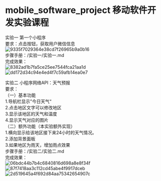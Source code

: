 # mobile_software_project 移动软件开发实验课程
实验一 第一个小程序   
要求：点击按钮，获取用户微信信息    
![9335f7029364e38cd7f26965b9a0b16](https://github.com/user-attachments/assets/45886efe-4805-40a8-bdcc-f15443bd7471)   
步骤手册：/实验一/实验一.md    
完成效果：    
![8382ad1b7fa5ce25ee7544fca21aa1d](https://github.com/user-attachments/assets/ba7b427a-722a-42d8-925e-d0d88bb126bb)    
![dd172d34c94e4ed4f7c59afb14ea0e7](https://github.com/user-attachments/assets/eeaf188d-f889-4730-9716-f88a5a5d2343)    

实验二 小程序网络API：天气预报   
要求：   
（一）基本功能   
1.导航栏显示”今日天气“   
2.点击地区文字可以修改地区   
3.显示该地区的天气和温度   
4.显示天气对应的图片   
（二）额外功能（本实验额外实现）   
1.横向显示给该地区接下来24小时的天气情况。   
2.添加背景面板   
3.如果地区为雨天，增加雨点效果   
步骤手册：/实验二/实验二.md   
完成效果：   
![06bdc44b7b4c6840816d698a8e8f34f](https://github.com/user-attachments/assets/e092472f-6c0e-4649-a167-02305029e6a4)   
![87f7418aa3c112cd45abe4f9917dceb](https://github.com/user-attachments/assets/194d3737-1b64-423f-bae4-a032be9cdd1f)   
![2d519645a4f692d84aa75342654907c](https://github.com/user-attachments/assets/705fa4d8-79cd-48c7-89f9-ef913d51870d)   

